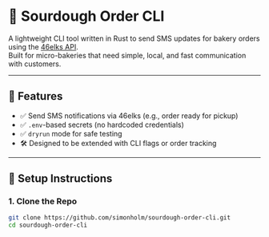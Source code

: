 # 🥖 Sourdough Order CLI

A lightweight CLI tool written in Rust to send SMS updates for bakery orders using the [46elks API](https://46elks.se).  
Built for micro-bakeries that need simple, local, and fast communication with customers.

---

## 🚀 Features

- ✅ Send SMS notifications via 46elks (e.g., order ready for pickup)
- ✅ `.env`-based secrets (no hardcoded credentials)
- ✅ `dryrun` mode for safe testing
- 🛠️ Designed to be extended with CLI flags or order tracking

---

## 🔧 Setup Instructions

### 1. Clone the Repo

```bash
git clone https://github.com/simonholm/sourdough-order-cli.git
cd sourdough-order-cli
